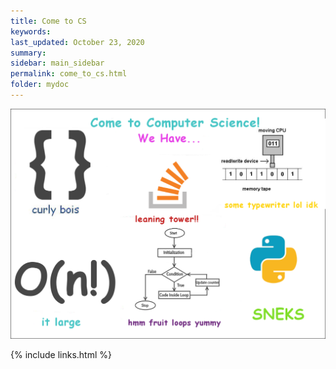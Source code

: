 ```yaml
---
title: Come to CS
keywords: 
last_updated: October 23, 2020
summary: 
sidebar: main_sidebar
permalink: come_to_cs.html
folder: mydoc
---
```


<div class = "text-center">
    <img src="images/universidad/come_to_cs.png" alt="Come To CS">
</div>

{% include links.html %}